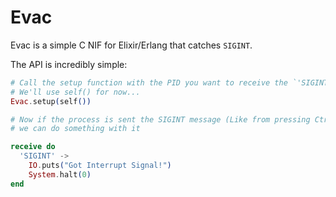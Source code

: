# Evac

Evac is a simple C NIF for Elixir/Erlang that catches `SIGINT`.

The API is incredibly simple:

```elixir
# Call the setup function with the PID you want to receive the `'SIGINT'` message...
# We'll use self() for now...
Evac.setup(self())

# Now if the process is sent the SIGINT message (Like from pressing Ctrl-C)
# we can do something with it

receive do
  'SIGINT' ->
    IO.puts("Got Interrupt Signal!")
    System.halt(0)
end
```